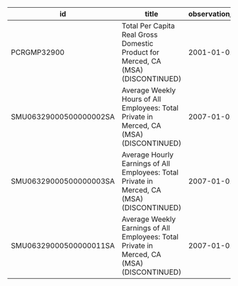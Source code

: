 | id                     | title                                                                                      | observation_start   | observation_end   |
|------------------------|--------------------------------------------------------------------------------------------|---------------------|-------------------|
| PCRGMP32900            | Total Per Capita Real Gross Domestic Product for Merced, CA (MSA) (DISCONTINUED)           | 2001-01-01          | 2017-01-01        |
| SMU06329000500000002SA | Average Weekly Hours of All Employees: Total Private in Merced, CA (MSA) (DISCONTINUED)    | 2007-01-01          | 2022-03-01        |
| SMU06329000500000003SA | Average Hourly Earnings of All Employees: Total Private in Merced, CA (MSA) (DISCONTINUED) | 2007-01-01          | 2022-03-01        |
| SMU06329000500000011SA | Average Weekly Earnings of All Employees: Total Private in Merced, CA (MSA) (DISCONTINUED) | 2007-01-01          | 2022-03-01        |